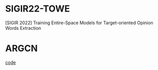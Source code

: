 # SIGIR22-TOWE
[SIGIR 2022] Training Entire-Space Models for Target-oriented Opinion Words Extraction

# ARGCN
[code](https://github.com/l294265421/SIGIR-TOWE-ARGCN)
